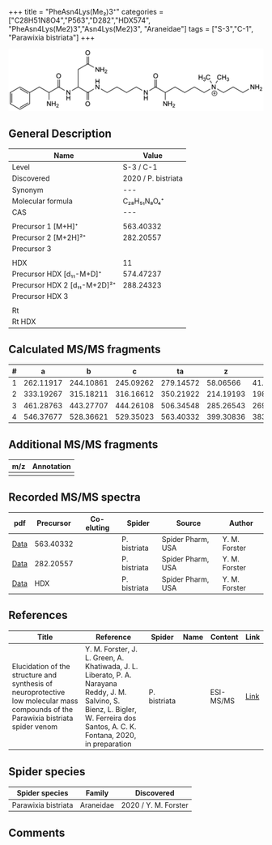+++
title = "PheAsn4Lys(Me₂)3⁺"
categories = ["C28H51N8O4","P563","D282","HDX574",
"PheAsn4Lys(Me2)3","Asn4Lys(Me2)3",
"Araneidae"]
tags = ["S-3","C-1",
"Parawixia bistriata"]
+++

![](/img/PheAsn4Lys(Me2)3.png)

## General Description

| Name                       | Value              |
|----------------------------|--------------------|
| Level                      | S-3 / C-1          |
| Discovered                 | 2020 / P. bistriata |
| Synonym                    | ---                |
| Molecular formula          | C₂₈H₅₁N₈O₄⁺                   |
| CAS                        | ---                |
|                            |                    |
| Precursor 1 [M+H]⁺         | 563.40332                   |
| Precursor 2 [M+2H]²⁺       | 282.20557                   |
| Precursor 3                |                    |
|                            |                    |
| HDX                        | 11                   |
| Precursor HDX   [d₁₁-M+D]⁺   | 574.47237                   |
| Precursor HDX 2 [d₁₁-M+2D]²⁺ | 288.24323                   |
| Precursor HDX 3            |                    |
|                            |                    |
| Rt                         |                    |
| Rt HDX                     |                    |

## Calculated MS/MS fragments

| # | a         | b         | c         | ta        | z         | y         | tz        |
|---|-----------|-----------|-----------|-----------|-----------|-----------|-----------|
| 1 | 262.11917 | 244.10861 | 245.09262 | 279.14572 | 58.06566 | 41.03911 | 103.12352 |
| 2 | 333.19267 | 315.18211 | 316.16612 | 350.21922 | 214.19193 | 198.17320 | 231.21848 |
| 3 | 461.28763 | 443.27707 | 444.26108 | 506.34548 | 285.26543 | 269.24670 | 302.29198 |
| 4 | 546.37677 | 528.36621 | 529.35023 | 563.40332 | 399.30836 | 383.28963 | 416.33491 |

## Additional MS/MS fragments

| m/z | Annotation |
|-----|------------|
|     |            |

## Recorded MS/MS spectra

| pdf                                             | Precursor | Co-eluting | Spider      | Source                       | Author        |
|-------------------------------------------------|-----------|------------|-------------|------------------------------|---------------|
| [Data](/pdf/P-bistriata/563_PheAsn4Lys(Me2)3_Pb.pdf) | 563.40332 |           | P. bistriata | Spider Pharm, USA | Y. M. Forster |
| [Data](/pdf/P-bistriata/563_PheAsn4Lys(Me2)3_Pb_2.pdf) | 282.20557 |           | P. bistriata | Spider Pharm, USA | Y. M. Forster |
| [Data](/pdf/P-bistriata/563_PheAsn4Lys(Me2)3_Pb_HDX.pdf) | HDX |           | P. bistriata | Spider Pharm, USA | Y. M. Forster |


## References

| Title | Reference | Spider | Name | Content | Link |
|-------|-----------|--------|------|---------|------|
| Elucidation of the structure and synthesis of neuroprotective low molecular mass compounds of the Parawixia bistriata spider venom      | Y. M. Forster, J. L. Green, A. Khatiwada, J. L. Liberato, P. A. Narayana Reddy, J. M. Salvino, S. Bienz, L. Bigler, W. Ferreira dos Santos, A. C. K. Fontana, 2020, in preparation          | P. bistriata       |      | ESI-MS/MS        | [Link](unknown)     |

## Spider species

| Spider species     | Family     | Discovered           |
|--------------------|------------|----------------------|
| Parawixia bistriata | Araneidae | 2020 / Y. M. Forster |


## Comments